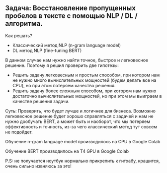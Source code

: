 ## Задача: Восстановление пропущенных пробелов в тексте с помощью NLP / DL / алгоритма.
Как решать?
  *  Классический метод NLP (n-gram language model)
  *  DL метод NLP (fine-tuning BERT)

В данном случае нам нужно найти точное, быстрое и легковесное решение. Поэтому я решил проверить две гипотезы:

  *  Решить задачу легковесным и простым способом, при котором нам не нужно много вычислительных мощностей (будем делать все на CPU), но при этом потеряем качество решения.
  *  Решить задачу более сложным способом, при котором нам нужно достаточно вычислительных мощностей, но при этом мы выиграем в качестве решения задачи.

Суть: Проверить, что будет лучше и логичнее для бизнеса. Возможно легковесное решение будет хорошо справляться с задачей и нам не нужно дообучать BERT, а может быть и наоборот, что мы потеряем эффективность и точность, из-за чего классический метод тут совсем не подойдет.

Обучение n-gram language model производилось на CPU в Google Colab

Обучение BERT производилось на T4 GPU в Google Colab

P.S: не получается ноутбук нормально прикрепить к гитхабу, крашится, очень сильно извняюсь за это!
